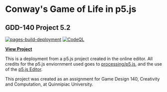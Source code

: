 # Conway's Game of Life in p5.js
## GDD-140 Project 5.2

[![pages-build-deployment](https://github.com/LittleTealeaf/GDD-140-Project-5.2/actions/workflows/pages/pages-build-deployment/badge.svg)](https://github.com/LittleTealeaf/GDD-140-Project-5.2/actions/workflows/pages/pages-build-deployment) [![CodeQL](https://github.com/LittleTealeaf/GDD-140-Project-5.2/actions/workflows/codeql-analysis.yml/badge.svg)](https://github.com/LittleTealeaf/GDD-140-Project-5.2/actions/workflows/codeql-analysis.yml)

[**View Project**](https://littletealeaf.github.io/GDD-140-Project-5.2/)

This is a deployment from a p5.js project created in the online editor. All credits for the p5.js enviornment used goes to [processing/p5.js](https://github.com/processing/p5.js), and the use of the [p5.js Editor](https://editor.p5js.org/).

This project was created as an assignment for Game Design 140, Creativity and Computation, at Quinnipiac University.
